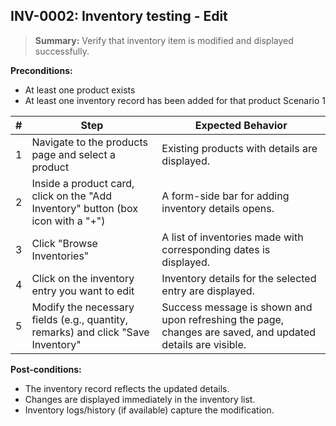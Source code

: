 ## **INV-0002:** Inventory testing - Edit  

> **Summary:** Verify that inventory item is modified and displayed successfully.  <br>

**Preconditions:** 
  
 - At least one product exists
 - At least one inventory record has been added for that product
Scenario 1 

 | \# | Step | Expected Behavior | 
 |----|------|-------------------| 
 |  1 | Navigate to the products page and select a product                                  | Existing products with details are displayed. | 
 |  2 | Inside a product card, click on the "Add Inventory" button (box icon with a "+")    | A form-side bar for adding inventory details opens. | 
 |  3 | Click "Browse Inventories"                                                          | A list of inventories made with corresponding dates is displayed. |  
 |  4 | Click on the inventory entry you want to edit                                       | Inventory details for the selected entry are displayed. |  
 |  5 | Modify the necessary fields (e.g., quantity, remarks) and click "Save Inventory"    | Success message is shown and upon refreshing the page, changes are saved, and updated details are visible. | 

**Post-conditions:**  

 - The inventory record reflects the updated details.  
 - Changes are displayed immediately in the inventory list.   
 - Inventory logs/history (if available) capture the modification.   
